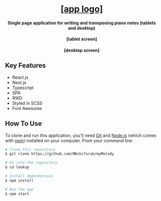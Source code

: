 <h1 align="center">
  <br>
  <a href="https://github.com/NNikiforuk/myMelody">
<!--     <img src="src/assets/logo.png" alt="lookup logo" width="150"> -->
    [app logo]
  </a>
  <br>
</h1>

<h4 align="center">Single page application for writing and transposing piano notes (tablets and desktop)</h4>
<h4 align="center">
<!-- <img src="https://github.com/NNikiforuk/lookup/assets/104830490/092d0f7a-4898-4482-9a97-72466ce87429" width="210" height="575"/>
<img src="https://github.com/NNikiforuk/lookup/assets/104830490/cc11cd9d-b7cd-40dd-8286-a5dde4bb78d5" width="210" height="575"/> -->
  [tablet screen]
</h4>
<h4 align="center">
<!-- <img src="https://github.com/NNikiforuk/lookup/assets/104830490/a34e5aa9-df63-4a9f-b2f2-59294c37c479" width="466" height="328"/>
<img src="https://github.com/NNikiforuk/lookup/assets/104830490/d5f43d33-5506-4e9a-b84b-19bd3d00097b" width="466" height="328"/> -->
  [desktop screen]
</h4>



## Key Features

* React.js
* Next.js
* Typescript
* SPA
* RWD
* Styled in SCSS
* Font Awesome


  
## How To Use

To clone and run this application, you'll need [Git](https://git-scm.com) and [Node.js](https://nodejs.org/en/download/) (which comes with [npm](http://npmjs.com)) installed on your computer. From your command line:

```bash
# Clone this repository
$ git clone https://github.com/NNikiforuk/myMelody

# Go into the repository
$ cd lookup

# Install dependencies
$ npm install

# Run the app
$ npm start
```
